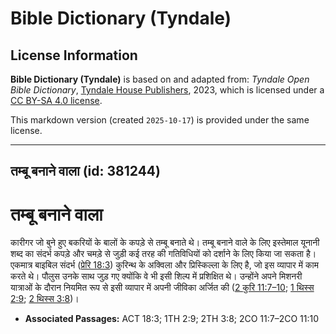 # Bible Dictionary (Tyndale)

## License Information

**Bible Dictionary (Tyndale)** is based on and adapted from: _Tyndale Open Bible Dictionary_, [Tyndale House Publishers](https://tyndaleopenresources.com/), 2023, which is licensed under a [CC BY-SA 4.0 license](https://creativecommons.org/licenses/by-sa/4.0/legalcode.en).

This markdown version (created `2025-10-17`) is provided under the same license.



--------------------------------

## तम्बू बनाने वाला (id: 381244)

तम्बू बनाने वाला
================

 कारीगर जो बुने हुए बकरियों के बालों के कपड़े से तम्बू बनाते थे। तम्बू बनाने वाले के लिए इस्तेमाल यूनानी शब्द का संदर्भ कपड़े और चमड़े से जुड़ी कई तरह की गतिविधियों को दर्शाने के लिए किया जा सकता है। एकमात्र बाइबिल संदर्भ ([प्रेरि 18:3](https://ref.ly/Acts18:3)) कुरिन्थ के अक्विला और प्रिस्किल्ला के लिए है, जो इस व्यापार में काम करते थे। पौलुस उनके साथ जुड़ गए क्योंकि वे भी इसी शिल्प में प्रशिक्षित थे। उन्होंने अपने मिशनरी यात्राओं के दौरान नियमित रूप से इसी व्यापार में अपनी जीविका अर्जित की ([2 कुरि 11:7–10](https://ref.ly/2Cor11:7-2Cor11:10); [1 थिस्स 2:9](https://ref.ly/1Thess2:9); [2 थिस्स 3:8](https://ref.ly/2Thess3:8))।

* **Associated Passages:** ACT 18:3; 1TH 2:9; 2TH 3:8; 2CO 11:7–2CO 11:10

